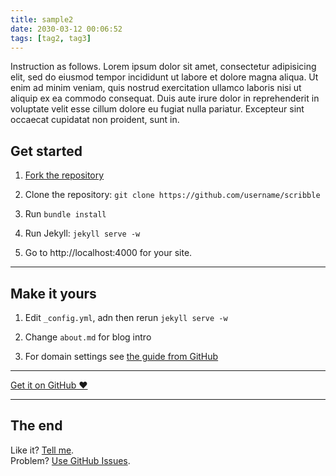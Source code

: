 ```yaml
---
title: sample2
date: 2030-03-12 00:06:52
tags: [tag2, tag3]
---
```


Instruction as follows. Lorem ipsum dolor sit amet, consectetur adipisicing elit, sed do eiusmod tempor incididunt ut labore et dolore magna aliqua. Ut enim ad minim veniam, quis nostrud exercitation ullamco laboris nisi ut aliquip ex ea commodo consequat. Duis aute irure dolor in reprehenderit in voluptate velit esse cillum dolore eu fugiat nulla pariatur. Excepteur sint occaecat cupidatat non proident, sunt in.

## Get started

1. [Fork the repository](https://github.com/muan/scribble/fork)

2. Clone the repository: `git clone https://github.com/username/scribble`

3. Run `bundle install`

4. Run Jekyll: `jekyll serve -w`

5. Go to http://localhost:4000 for your site.

---

## Make it yours

1. Edit `_config.yml`, adn then rerun `jekyll serve -w`

2. Change `about.md` for blog intro

3. For domain settings see [the guide from GitHub](https://help.github.com/articles/setting-up-a-custom-domain-with-pages)

---

<a href="https://github.com/muan/scribble" class="pa3 tc ba br2 db">Get it on GitHub &hearts;</a>

---

## The end

Like it? [Tell me](http://twitter.com/muanchiou).<br/>
Problem? [Use GitHub Issues](https://github.com/muan/scribble).
